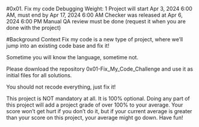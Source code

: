 #0x01. Fix my code
Debugging
 Weight: 1
 Project will start Apr 3, 2024 6:00 AM, must end by Apr 17, 2024 6:00 AM
 Checker was released at Apr 6, 2024 6:00 PM
 Manual QA review must be done (request it when you are done with the project)


#Background Context
Fix my code is a new type of project, where we’ll jump into an existing code base and fix it!

Sometime you will know the language, sometime not.

Please download the repository 0x01-Fix_My_Code_Challenge and use it as initial files for all solutions.

You should not recode everything, just fix it!

This project is NOT mandatory at all. It is 100% optional. Doing any part of this project will add a project grade of over 100% to your average. Your score won’t get hurt if you don’t do it, but if your current average is greater than your score on this project, your average might go down. Have fun!
